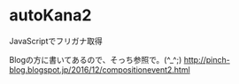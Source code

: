 # autoKana2
JavaScriptでフリガナ取得

Blogの方に書いてあるので、そっち参照で。(^_^;)
http://pinch-blog.blogspot.jp/2016/12/compositionevent2.html
